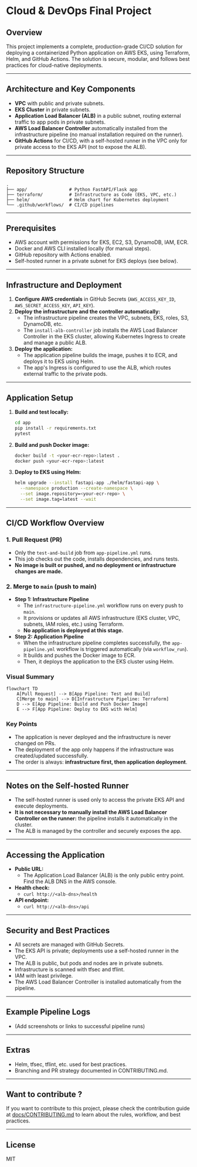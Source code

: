 # Cloud & DevOps Final Project

## Overview
This project implements a complete, production-grade CI/CD solution for deploying a containerized Python application on AWS EKS, using Terraform, Helm, and GitHub Actions. The solution is secure, modular, and follows best practices for cloud-native deployments.

---

## Architecture and Key Components

- **VPC** with public and private subnets.
- **EKS Cluster** in private subnets.
- **Application Load Balancer (ALB)** in a public subnet, routing external traffic to app pods in private subnets.
- **AWS Load Balancer Controller** automatically installed from the infrastructure pipeline (no manual installation required on the runner).
- **GitHub Actions** for CI/CD, with a self-hosted runner in the VPC only for private access to the EKS API (not to expose the ALB).

---

## Repository Structure

```
.
├── app/                # Python FastAPI/Flask app
├── terraform/          # Infrastructure as Code (EKS, VPC, etc.)
├── helm/               # Helm chart for Kubernetes deployment
└── .github/workflows/  # CI/CD pipelines
```

---

## Prerequisites

- AWS account with permissions for EKS, EC2, S3, DynamoDB, IAM, ECR.
- Docker and AWS CLI installed locally (for manual steps).
- GitHub repository with Actions enabled.
- Self-hosted runner in a private subnet for EKS deploys (see below).

---

## Infrastructure and Deployment

1. **Configure AWS credentials** in GitHub Secrets (`AWS_ACCESS_KEY_ID`, `AWS_SECRET_ACCESS_KEY`, `API_KEY`).
2. **Deploy the infrastructure and the controller automatically:**
   - The infrastructure pipeline creates the VPC, subnets, EKS, roles, S3, DynamoDB, etc.
   - The `install-alb-controller` job installs the AWS Load Balancer Controller in the EKS cluster, allowing Kubernetes Ingress to create and manage a public ALB.
3. **Deploy the application:**
   - The application pipeline builds the image, pushes it to ECR, and deploys it to EKS using Helm.
   - The app's Ingress is configured to use the ALB, which routes external traffic to the private pods.

---

## Application Setup

1. **Build and test locally:**
   ```bash
   cd app
   pip install -r requirements.txt
   pytest
   ```

2. **Build and push Docker image:**
   ```bash
   docker build -t <your-ecr-repo>:latest .
   docker push <your-ecr-repo>:latest
   ```

3. **Deploy to EKS using Helm:**
   ```bash
   helm upgrade --install fastapi-app ./helm/fastapi-app \
     --namespace production --create-namespace \
     --set image.repository=<your-ecr-repo> \
     --set image.tag=latest --wait
   ```

---

## CI/CD Workflow Overview

### 1. Pull Request (PR)
- Only the `test-and-build` job from `app-pipeline.yml` runs.
- This job checks out the code, installs dependencies, and runs tests.
- **No image is built or pushed, and no deployment or infrastructure changes are made.**

### 2. Merge to `main` (push to main)
- **Step 1: Infrastructure Pipeline**
  - The `infrastructure-pipeline.yml` workflow runs on every push to `main`.
  - It provisions or updates all AWS infrastructure (EKS cluster, VPC, subnets, IAM roles, etc.) using Terraform.
  - **No application is deployed at this stage.**
- **Step 2: Application Pipeline**
  - When the infrastructure pipeline completes successfully, the `app-pipeline.yml` workflow is triggered automatically (via `workflow_run`).
  - It builds and pushes the Docker image to ECR.
  - Then, it deploys the application to the EKS cluster using Helm.

### Visual Summary

```mermaid
flowchart TD
    A[Pull Request] --> B[App Pipeline: Test and Build]
    C[Merge to main] --> D[Infrastructure Pipeline: Terraform]
    D --> E[App Pipeline: Build and Push Docker Image]
    E --> F[App Pipeline: Deploy to EKS with Helm]
```

### Key Points
- The application is never deployed and the infrastructure is never changed on PRs.
- The deployment of the app only happens if the infrastructure was created/updated successfully.
- The order is always: **infrastructure first, then application deployment**.

---

## Notes on the Self-hosted Runner

- The self-hosted runner is used only to access the private EKS API and execute deployments.
- **It is not necessary to manually install the AWS Load Balancer Controller on the runner:** the pipeline installs it automatically in the cluster.
- The ALB is managed by the controller and securely exposes the app.

---

## Accessing the Application

- **Public URL:**
  - The Application Load Balancer (ALB) is the only public entry point. Find the ALB DNS in the AWS console.
- **Health check:**
  - `curl http://<alb-dns>/health`
- **API endpoint:**
  - `curl http://<alb-dns>/api`

---

## Security and Best Practices

- All secrets are managed with GitHub Secrets.
- The EKS API is private; deployments use a self-hosted runner in the VPC.
- The ALB is public, but pods and nodes are in private subnets.
- Infrastructure is scanned with tfsec and tflint.
- IAM with least privilege.
- The AWS Load Balancer Controller is installed automatically from the pipeline.

---

## Example Pipeline Logs

- (Add screenshots or links to successful pipeline runs)

---

## Extras

- Helm, tfsec, tflint, etc. used for best practices.
- Branching and PR strategy documented in CONTRIBUTING.md.

---

## Want to contribute ?

If you want to contribute to this project, please check the contribution guide at [docs/CONTRIBUTING.md](docs/CONTRIBUTING.md) to learn about the rules, workflow, and best practices.

---

## License

MIT 